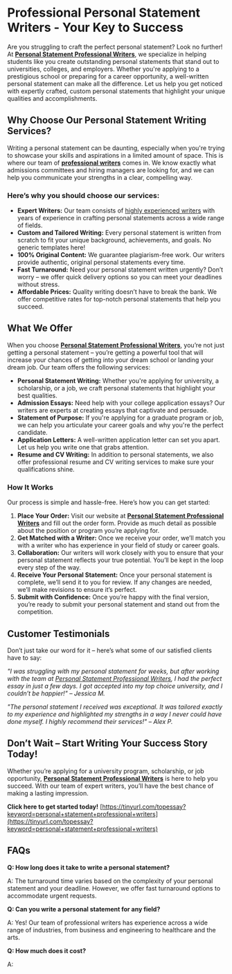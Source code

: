 # Professional Personal Statement Writers - Your Key to Success

Are you struggling to craft the perfect personal statement? Look no further! At **[Personal Statement Professional Writers](https://tinyurl.com/topessay?keyword=personal+statement+professional+writers)**, we specialize in helping students like you create outstanding personal statements that stand out to universities, colleges, and employers. Whether you're applying to a prestigious school or preparing for a career opportunity, a well-written personal statement can make all the difference. Let us help you get noticed with expertly crafted, custom personal statements that highlight your unique qualities and accomplishments.

## Why Choose Our Personal Statement Writing Services?

Writing a personal statement can be daunting, especially when you're trying to showcase your skills and aspirations in a limited amount of space. This is where our team of **[professional writers](https://tinyurl.com/topessay?keyword=personal+statement+professional+writers)** comes in. We know exactly what admissions committees and hiring managers are looking for, and we can help you communicate your strengths in a clear, compelling way.

### Here’s why you should choose our services:

- **Expert Writers:** Our team consists of [highly experienced writers](https://tinyurl.com/topessay?keyword=personal+statement+professional+writers) with years of experience in crafting personal statements across a wide range of fields.
- **Custom and Tailored Writing:** Every personal statement is written from scratch to fit your unique background, achievements, and goals. No generic templates here!
- **100% Original Content:** We guarantee plagiarism-free work. Our writers provide authentic, original personal statements every time.
- **Fast Turnaround:** Need your personal statement written urgently? Don’t worry – we offer quick delivery options so you can meet your deadlines without stress.
- **Affordable Prices:** Quality writing doesn’t have to break the bank. We offer competitive rates for top-notch personal statements that help you succeed.

## What We Offer

When you choose **[Personal Statement Professional Writers](https://tinyurl.com/topessay?keyword=personal+statement+professional+writers)**, you’re not just getting a personal statement – you’re getting a powerful tool that will increase your chances of getting into your dream school or landing your dream job. Our team offers the following services:

- **Personal Statement Writing:** Whether you're applying for university, a scholarship, or a job, we craft personal statements that highlight your best qualities.
- **Admission Essays:** Need help with your college application essays? Our writers are experts at creating essays that captivate and persuade.
- **Statement of Purpose:** If you're applying for a graduate program or job, we can help you articulate your career goals and why you're the perfect candidate.
- **Application Letters:** A well-written application letter can set you apart. Let us help you write one that grabs attention.
- **Resume and CV Writing:** In addition to personal statements, we also offer professional resume and CV writing services to make sure your qualifications shine.

### How It Works

Our process is simple and hassle-free. Here’s how you can get started:

1. **Place Your Order:** Visit our website at **[Personal Statement Professional Writers](https://tinyurl.com/topessay?keyword=personal+statement+professional+writers)** and fill out the order form. Provide as much detail as possible about the position or program you’re applying for.
2. **Get Matched with a Writer:** Once we receive your order, we’ll match you with a writer who has experience in your field of study or career goals.
3. **Collaboration:** Our writers will work closely with you to ensure that your personal statement reflects your true potential. You’ll be kept in the loop every step of the way.
4. **Receive Your Personal Statement:** Once your personal statement is complete, we’ll send it to you for review. If any changes are needed, we’ll make revisions to ensure it’s perfect.
5. **Submit with Confidence:** Once you’re happy with the final version, you’re ready to submit your personal statement and stand out from the competition.

## Customer Testimonials

Don’t just take our word for it – here’s what some of our satisfied clients have to say:

_"I was struggling with my personal statement for weeks, but after working with the team at [Personal Statement Professional Writers](https://tinyurl.com/topessay?keyword=personal+statement+professional+writers), I had the perfect essay in just a few days. I got accepted into my top choice university, and I couldn’t be happier!" – Jessica M._

_"The personal statement I received was exceptional. It was tailored exactly to my experience and highlighted my strengths in a way I never could have done myself. I highly recommend their services!" – Alex P._

## Don’t Wait – Start Writing Your Success Story Today!

Whether you’re applying for a university program, scholarship, or job opportunity, **[Personal Statement Professional Writers](https://tinyurl.com/topessay?keyword=personal+statement+professional+writers)** is here to help you succeed. With our team of expert writers, you’ll have the best chance of making a lasting impression.

**Click here to get started today!** [https://tinyurl.com/topessay?keyword=personal+statement+professional+writers](https://tinyurl.com/topessay?keyword=personal+statement+professional+writers)

## FAQs

**Q: How long does it take to write a personal statement?**

A: The turnaround time varies based on the complexity of your personal statement and your deadline. However, we offer fast turnaround options to accommodate urgent requests.

**Q: Can you write a personal statement for any field?**

A: Yes! Our team of professional writers has experience across a wide range of industries, from business and engineering to healthcare and the arts.

**Q: How much does it cost?**

A:
